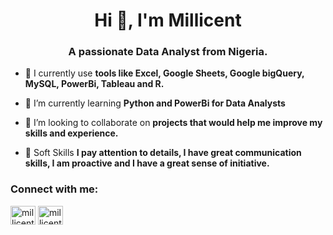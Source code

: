 <h1 align="center">Hi 👋, I'm Millicent</h1>
<h3 align="center">A passionate Data Analyst from Nigeria.</h3>

- 🔭 I currently use **tools like Excel, Google Sheets, Google bigQuery, MySQL, PowerBi, Tableau and R.**

- 🌱 I’m currently learning **Python and PowerBi for Data Analysts**

- 👯 I’m looking to collaborate on **projects that would help me improve my skills and experience.**

- 🤝 Soft Skills **I pay attention to details, I have great communication skills, I am proactive and I have a great sense of initiative.**

<h3 align="left">Connect with me:</h3>
<p align="left">
<a href="https://twitter.com/millicentlily" target="blank"><img align="center" src="https://raw.githubusercontent.com/rahuldkjain/github-profile-readme-generator/master/src/images/icons/Social/twitter.svg" alt="millicentlily" height="30" width="40" /></a>
<a href="https://linkedin.com/in/millicent ofobuike" target="blank"><img align="center" src="https://raw.githubusercontent.com/rahuldkjain/github-profile-readme-generator/master/src/images/icons/Social/linked-in-alt.svg" alt="millicent ofobuike" height="30" width="40" /></a>
</p>
